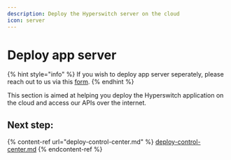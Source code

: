```yaml
---
description: Deploy the Hyperswitch server on the cloud
icon: server
---
```


# Deploy app server

{% hint style="info" %}
If you wish to deploy app server seperately, please reach out to us via this [form](https://hyperswitch.io/contact-us).&#x20;
{% endhint %}

This section is aimed at helping you deploy the Hyperswitch application on the cloud and access our APIs over the internet.

## Next step:

{% content-ref url="deploy-control-center.md" %}
[deploy-control-center.md](deploy-control-center.md)
{% endcontent-ref %}
